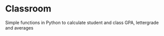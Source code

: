 # Classroom
Simple functions in Python to calculate student and class GPA, lettergrade and averages
